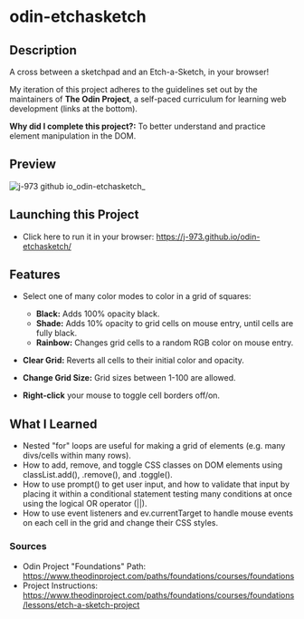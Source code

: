 # odin-etchasketch

## Description
A cross between a sketchpad and an Etch-a-Sketch, in your browser!

My iteration of this project adheres to the guidelines set out by the maintainers of **The Odin Project**, a self-paced curriculum for learning web development (links at the bottom).

**Why did I complete this project?:** To better understand and practice element manipulation in the DOM.

## Preview
![j-973 github io_odin-etchasketch_](https://user-images.githubusercontent.com/47262509/225996936-1da2e0ac-760b-4050-a4aa-d6fa5e80a8f7.png)
## Launching this Project
- Click here to run it in your browser: https://j-973.github.io/odin-etchasketch/

## Features
* Select one of many color modes to color in a grid of squares:
	* **Black:** Adds 100% opacity black.
	* **Shade:** Adds 10% opacity to grid cells on mouse entry, until cells are fully black.
	* **Rainbow:** Changes grid cells to a random RGB color on mouse entry.
* **Clear Grid:** Reverts all cells to their initial color and opacity.
* **Change Grid Size:** Grid sizes between 1-100 are allowed.

* **Right-click** your mouse to toggle cell borders off/on.

## What I Learned
- Nested "for" loops are useful for making a grid of elements (e.g. many divs/cells within many rows).
- How to add, remove, and toggle CSS classes on DOM elements using classList.add(), .remove(), and .toggle().
- How to use prompt() to get user input, and how to validate that input by placing it within a conditional statement testing many conditions at once using the logical OR operator (||).
- How to use event listeners and ev.currentTarget to handle mouse events on each cell in the grid and change their CSS styles.

### Sources
 - Odin Project "Foundations" Path: https://www.theodinproject.com/paths/foundations/courses/foundations
 - Project Instructions: https://www.theodinproject.com/paths/foundations/courses/foundations/lessons/etch-a-sketch-project
